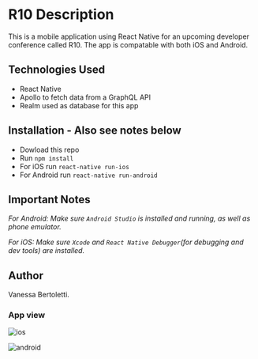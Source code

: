 # R10 Description

This is a mobile application using React Native for an upcoming developer conference called R10. The app is compatable with both iOS and Android.

## Technologies Used
- React Native
- Apollo to fetch data from a GraphQL API
- Realm used as database for this app

##  Installation - Also see notes below 
- Dowload this repo
- Run `npm install`
- For iOS run `react-native run-ios`
- For Android run `react-native run-android`

## Important Notes

*For Android: Make sure `Android Studio` is installed and running, as well as phone emulator.*

*For iOS: Make sure `Xcode` and `React Native Debugger`(for debugging and dev tools) are installed.*

## Author
Vanessa Bertoletti.

### App view

![ios](https://user-images.githubusercontent.com/40447526/48999318-1b509400-f10b-11e8-930d-52eae1af213e.gif)

![android](https://user-images.githubusercontent.com/40447526/48999773-7c2c9c00-f10c-11e8-9857-1bd3bace4c80.gif)







